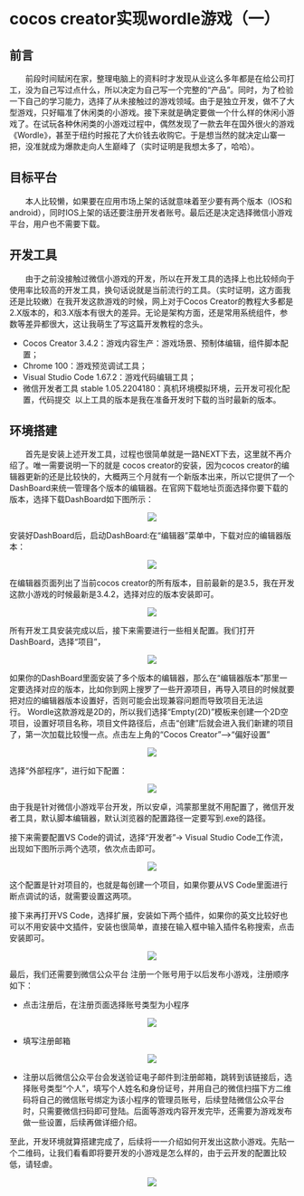 ​
# cocos creator实现wordle游戏（一） 
## 前言
&emsp;&emsp;前段时间赋闲在家，整理电脑上的资料时才发现从业这么多年都是在给公司打工，没为自己写过点什么，所以决定为自己写一个完整的“产品”。同时，为了检验一下自己的学习能力，选择了从未接触过的游戏领域。由于是独立开发，做不了大型游戏，只好瞄准了休闲类的小游戏。接下来就是确定要做一个什么样的休闲小游戏了。在试玩各种休闲类的小游戏过程中，偶然发现了一款去年在国外很火的游戏《Wordle》，甚至于纽约时报花了大价钱去收购它。于是想当然的就决定山寨一把，没准就成为爆款走向人生巅峰了（实时证明是我想太多了，哈哈）。

## 目标平台
&emsp;&emsp;本人比较懒，如果要在应用市场上架的话就意味着至少要有两个版本（IOS和android），同时IOS上架的话还要注册开发者账号。最后还是决定选择微信小游戏平台，用户也不需要下载。

## 开发工具
&emsp;&emsp;由于之前没接触过微信小游戏的开发，所以在开发工具的选择上也比较倾向于使用率比较高的开发工具，换句话说就是当前流行的工具。（实时证明，这方面我还是比较嫩）在我开发这款游戏的时候，网上对于Cocos Creator的教程大多都是2.X版本的，和3.X版本有很大的差异。无论是架构方面，还是常用系统组件，参数等差异都很大，这让我萌生了写这篇开发教程的念头。

- Cocos Creator 3.4.2：游戏内容生产：游戏场景、预制体编辑，组件脚本配置；
- Chrome 100：游戏预览调试工具；
- Visual Studio Code 1.67.2：游戏代码编辑工具；
- 微信开发者工具 stable 1.05.2204180：真机环境模拟环境，云开发可视化配置，代码提交
 以上工具的版本是我在准备开发时下载的当时最新的版本。

## 环境搭建
&emsp;&emsp;首先是安装上述开发工具，过程也很简单就是一路NEXT下去，这里就不再介绍了。唯一需要说明一下的就是 cocos creator的安装，因为cocos creator的编辑器更新的还是比较快的，大概两三个月就有一个新版本出来，所以它提供了一个DashBoard来统一管理各个版本的编辑器。在官网下载地址页面选择你要下载的版本，选择下载DashBoard如下图所示：
<p align="center"><img src="/blogimage/wordle/1/1.png"></p> 


安装好DashBoard后，启动DashBoard:在“编辑器”菜单中，下载对应的编辑器版本：
<p align="center"><img src="/blogimage/wordle/1/2.png"></p> 


在编辑器页面列出了当前cocos creator的所有版本，目前最新的是3.5，我在开发这款小游戏的时候最新是3.4.2，选择对应的版本安装即可。

<p align="center"><img src="/blogimage/wordle/1/3.png"></p> 

所有开发工具安装完成以后，接下来需要进行一些相关配置。我们打开DashBoard，选择“项目”，
<p align="center"><img src="/blogimage/wordle/1/4.png"></p> 


如果你的DashBoard里面安装了多个版本的编辑器，那么在“编辑器版本”那里一定要选择对应的版本，比如你到网上搜罗了一些开源项目，再导入项目的时候就要把对应的编辑器版本设置好，否则可能会出现兼容问题而导致项目无法运行。 Wordle这款游戏是2D的，所以我们选择“Empty(2D)”模板来创建一个2D空项目，设置好项目名称，项目文件路径后，点击“创建”后就会进入我们新建的项目了，第一次加载比较慢一点。点击左上角的“Cocos Creator”-->“偏好设置”
<p align="center"><img src="/blogimage/wordle/1/5.png"></p> 


选择“外部程序”，进行如下配置：
<p align="center"><img src="/blogimage/wordle/1/6.png"></p> 


由于我是针对微信小游戏平台开发，所以安卓，鸿蒙那里就不用配置了，微信开发者工具，默认脚本编辑器，默认浏览器的配置路径一定要写到.exe的路径。

接下来需要配置VS Code的调试，选择“开发者”-> Visual Studio Code工作流，出现如下图所示两个选项，依次点击即可。

<p align="center"><img src="/blogimage/wordle/1/7.png"></p> 

这个配置是针对项目的，也就是每创建一个项目，如果你要从VS Code里面进行断点调试的话，就需要设置这两项。

接下来再打开VS Code，选择扩展，安装如下两个插件，如果你的英文比较好也可以不用安装中文插件，安装也很简单，直接在输入框中输入插件名称搜索，点击安装即可。

<p align="center"><img src="/blogimage/wordle/1/8.png"></p> 

最后，我们还需要到微信公众平台 注册一个账号用于以后发布小游戏，注册顺序如下：

- 点击注册后，在注册页面选择账号类型为小程序

<p align="center"><img src="/blogimage/wordle/1/9.png"></p> 

- 填写注册邮箱

<p align="center"><img src="/blogimage/wordle/1/10.png"></p> 

- 注册以后微信公众平台会发送验证电子邮件到注册邮箱，跳转到该链接后，选择账号类型“个人”，填写个人姓名和身份证号，并用自己的微信扫描下方二维码将自己的微信账号绑定为该小程序的管理员账号，后续登陆微信公众平台时，只需要微信扫码即可登陆。后面等游戏内容开发完毕，还需要为游戏发布做一些设置，后续再做详细介绍。

至此，开发环境就算搭建完成了，后续将一一介绍如何开发出这款小游戏。先贴一个二维码，让我们看看即将要开发的小游戏是怎么样的，由于云开发的配置比较低，请轻虐。

<p align="center"><img src="/blogimage/wordle/1/11.png"></p> 



        


​